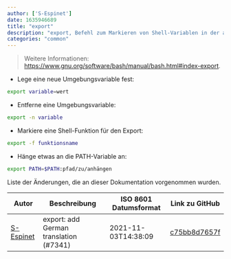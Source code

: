 ```yaml
---
author: ['S-Espinet']
date: 1635946689
title: "export"
description: "export, Befehl zum Markieren von Shell-Variablen in der aktuellen Umgebung, die mit allen neu abgezweigten Unterprozessen exportiert werden sollen."
categories: "common"
---
```

> Weitere Informationen: <https://www.gnu.org/software/bash/manual/bash.html#index-export>.

- Lege eine neue Umgebungsvariable fest:

```bash
export variable=wert
```

- Entferne eine Umgebungsvariable:

```bash
export -n variable
```

- Markiere eine Shell-Funktion für den Export:

```bash
export -f funktionsname
```

- Hänge etwas an die PATH-Variable an:

```bash
export PATH=$PATH:pfad/zu/anhängen
```
Liste der Änderungen, die an dieser Dokumentation vorgenommen wurden.


Autor | Beschreibung | ISO 8601 Datumsformat | Link zu GitHub
------|-----|-----|-----
[S-Espinet](mailto:91517918+S-Espinet@users.noreply.github.com) | export: add German translation (#7341) | 2021-11-03T14:38:09 | [c75bb8d7657f](https://github.com/tldr-pages/tldr/commit/c75bb8d7657faf486da78e903f669ada3e70a4b9)

